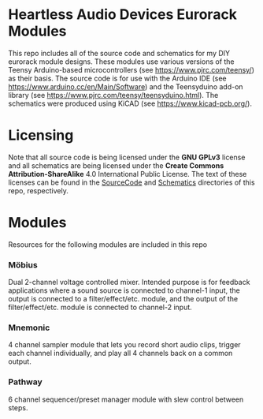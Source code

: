 # Heartless Audio Devices Eurorack Modules
This repo includes all of the source code and schematics for my DIY eurorack module designs. These modules use
various versions of the Teensy Arduino-based microcontrollers (see https://www.pjrc.com/teensy/) as their basis.
The source code is for use with the Arduino IDE (see https://www.arduino.cc/en/Main/Software) and the
Teensyduino add-on library (see https://www.pjrc.com/teensy/teensyduino.html). The schematics were produced
using KiCAD (see https://www.kicad-pcb.org/).

# Licensing
Note that all source code is being licensed under the **GNU GPLv3** license and all schematics are being licensed under
the **Create Commons Attribution-ShareAlike** 4.0 International Public License. The text of these licenses can be
found in the [SourceCode](https://github.com/thomas-m-d/HADModules/tree/master/SourceCode) and [Schematics](https://github.com/thomas-m-d/HADModules/tree/master/Schematics) directories of this repo, respectively.

# Modules
Resources for the following modules are included in this repo

### Möbius
Dual 2-channel voltage controlled mixer. Intended purpose is for feedback applications where a sound source is connected
to channel-1 input, the output is connected to a filter/effect/etc. module, and the output of the filter/effect/etc. module
is connected to channel-2 input.

### Mnemonic
4 channel sampler module that lets you record short audio clips, trigger each channel individually, and play all 4
channels back on a common output. 

### Pathway
6 channel sequencer/preset manager module with slew control between steps.
